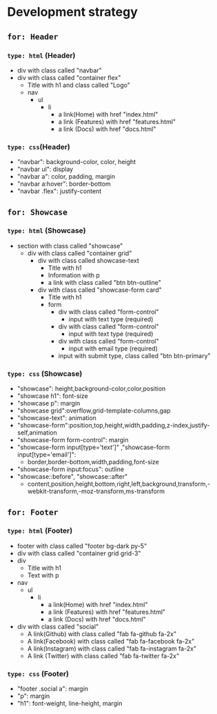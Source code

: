 # Development strategy

## `for: Header`

### `type: html` (Header)

- div with class called "navbar"
- div with class called "container flex"
	- Title with h1 and class called "Logo"
	- nav
		- ul
			- li
				- a link(Home) with href "index.html"
				- a link (Features) with href "features.html"
				- a link (Docs) with href "docs.html"

### `type: css`(Header)

- "navbar": background-color, color, height
- "navbar ul": display
- "navbar a": color, padding, margin
- "navbar a:hover": border-bottom
- "navbar .flex": justify-content

## `for: Showcase`

### `type: html` (Showcase)

 - section with class called "showcase"
	 - div with class called "container grid"
		 -  div with class called showcase-text
			 - Title with h1
			 - Information with p
			 - a link with class called "btn btn-outline"
		- div with class called "showcase-form card"
			-  Title with h1
			-  form
				- div with class called "form-control"
					-  input with text type (required)
				-  div with class called "form-control"
					-  input with text type (required)
				-  div with class called "form-control"
					-  input with email type (required)
				-  input with submit type, class called "btn btn-primary"

### `type: css` (Showcase)

- "showcase": height,background-color,color,position
- "showcase h1": font-size
- "showcase p": margin
- "showcase grid":overflow,grid-template-columns,gap
- "showcase-text": animation
- "showcase-form":position,top,height,width,padding,z-index,justify-self,animation
- "showcase-form form-control": margin
- "showcase-form input[type='text']" ,"showcase-form input[type='email']":
	- border,border-bottom,width,padding,font-size
- "showcase-form input:focus": outline
- "showcase::before", "showcase::after"
	- content,position,height,bottom,right,left,background,transform,-webkit-transform,-moz-transform,ms-transform

## `for: Footer`

### `type: html` (Footer)

- footer with class called "footer bg-dark py-5"
- div with class called "container grid grid-3"
- div 
	- Title with h1
	- Text with p
- nav
	- ul
		- li
			- a link(Home) with href "index.html"
			- a link (Features) with href "features.html"
			- a link (Docs) with href "docs.html"
- div with class called "social"
	- A link(Github) with class called "fab fa-github fa-2x"
	- A link(Facebook) with class called "fab fa-facebook fa-2x"
	- A link(Instagram) with class called "fab fa-instagram fa-2x"
	- A link (Twitter) with class called "fab fa-twitter fa-2x"

### `type: css` (Footer)

- "footer .social a": margin
- "p": margin
- "h1": font-weight, line-height, margin

<!--

> everything in this document should be under the `must-have` milestone

A simple little website about trees.

---

## `for: site-title` (_label_)

> - the site title should be developed on a _feature branch_ named `site-title`.
> - Each issue in this section should be developed on a branch of `site-title`, and merged with a PR.
> - when all of the issues in this section have been merged to `site-title`, `site-title` can be merged to `master`

### `type: html` (_label_)

> all issues under this header will have `for: site-title` _and_ `type: html`

- A title in the web page (_issue_)
  - [ ] uses a class "centered" (_issue checklist_)

### `type: css` (_label_)

> all issues under this header will have `for: site-title` _and_ `type: css`

- "centered" class (_issue_)
  - [ ] centers an element horizontally along the page (_issue checklist_)

---

## `for: introduction` (_label_)

### `type: html` (_label_)

- A section with some fascinating words (_issue_)
  - [ ] uses a "fascinating-words" class
  - [ ] is a section element

### `type: css` (_label_)

- the "fascinating-words" class (_issue_)

---

## `for: main-text` (_label_)

### `type: html` (_label_)

- An article filled with wonder and interesting things (_issue_)
  - [ ] uses and "interesting-things" class

### `type: css` (_label_)

- the "interesting-things" class (_issue_)

---

## `for: further-reading` (_label_)

### `type: html` (_label_)

- An aside with a little text and a link for further reading (_issue_)
  - [ ] a link
  - [ ] the "aside-info" class
  - [ ] the "aside-text" class

### `type: css` (_label_)

- "aside-info" class (_issue_)
- "aside-text" class (_issue_)

---

## `for: site-navigation` (_label_)

### `type: html` (_label_)

- A navbar of site content links, clearly divided from the rest of the page (_issue_)
  - [ ] uses a "spaced-items" class
  - [ ] uses a "bottom-divider" class
- id's on all the site content containers (_issue_)
  - [ ] "summary-info"
  - [ ] "main-info"
  - [ ] "extra-info"

### `type: css` (_label_)

- the "spaced-items" class (_issue_)
- the "bottom-divider" class (_issue_)

---

## `for: contact-info` (_label_)

**As a site visitor, I want to know how I can contact the author so that I can make a new friend**

### `type: html` (_label_)

- A separated footer with some contact links (_issue_)
  - [ ] uses the "spaced-items" class
  - [ ] uses the "top-divider" class

### `type: css` (_label_)

- the "top-divider" class (_issue_)

---

## `for: finishing-touches` (_label_)

**As a perfectionist, I want everything perfect :)**

- Write final, complete README:
  - [makeareadme.com](https://www.makeareadme.com/)
  - [bulldogjob](https://bulldogjob.com/news/449-how-to-write-a-good-readme-for-your-github-project)
  - [meakaakka](https://medium.com/@meakaakka/a-beginners-guide-to-writing-a-kickass-readme-7ac01da88ab3)
- Check for styling errors with a linter & prettify code
- Validate source code on w3 to check for any last mistakes

-->
